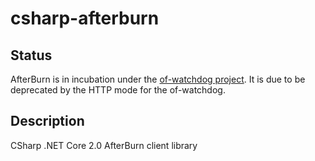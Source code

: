 # csharp-afterburn

## Status

AfterBurn is in incubation under the [of-watchdog project](https://github.com/openfaas-incubator/of-watchdog). It is due to be deprecated by the HTTP mode for the of-watchdog.

## Description

CSharp .NET Core 2.0 AfterBurn client library
